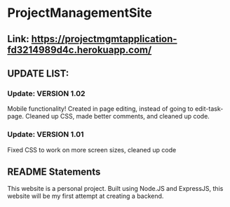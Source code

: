 # ProjectManagementSite
## Link: https://projectmgmtapplication-fd3214989d4c.herokuapp.com/
## UPDATE LIST: 
### Update: VERSION 1.02
Mobile functionality! Created in page editing, instead of going to edit-task-page. Cleaned up CSS, made better comments, and cleaned up code. 
### Update: VERSION 1.01
Fixed CSS to work on more screen sizes, cleaned up code
## README Statements
This website is a personal project. Built using Node.JS and ExpressJS, this website will be my first attempt at creating a backend.

